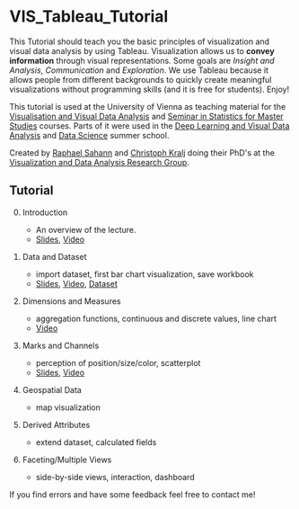 # VIS_Tableau_Tutorial
This Tutorial should teach you the basic principles of visualization and visual data analysis by using Tableau. Visualization allows us to **convey information** through visual representations. Some goals are *Insight and Analysis*, *Communication* and *Exploration*. We use Tableau because it allows people from different backgrounds to quickly create meaningful visualizations without programming skills (and it is free for students). Enjoy!


This tutorial is used at the University of Vienna as teaching material for the [Visualisation and Visual Data Analysis](http://vda.univie.ac.at/Teaching/Vis/19w/schedule.html) and [Seminar in Statistics for Master Studies](https://ufind.univie.ac.at/en/course.html?lv=040222&semester=2020S) courses. Parts of it were used in the [Deep Learning and Visual Data Analysis](https://datascience.univie.ac.at/news-events/data-science-summer-school-uni-vienna-2018/) and [Data Science](https://datascience.univie.ac.at/news-events/detail-news/news/apply-for-data-science-summer-school-2019/?tx_news_pi1%5Bcontroller%5D=News&tx_news_pi1%5Baction%5D=detail&cHash=540a4cf17156c02bfd8de9010b16453a) summer school.

Created by [Raphael Sahann](https://ufind.univie.ac.at/de/person.html?id=48278) and [Christoph Kralj](https://ufind.univie.ac.at/de/person.html?id=58071) doing their PhD's at the [Visualization and Data Analysis Research Group](https://vda.cs.univie.ac.at/).


## Tutorial
0. Introduction
   - An overview of the lecture.
   - [Slides](pdfs/Intro.pdf), [Video](https://youtu.be/XbpDjCeJQIk)

1. Data and Dataset
   - import dataset, first bar chart visualization, save workbook
   - [Slides](pdfs/Data_and_Datasets.pdf), [Video](https://youtu.be/yaiqOr1yb3k), [Dataset](https://github.com/Christoph/Happiness-Teaching-Dataset)

2. Dimensions and Measures
   - aggregation functions, continuous and discrete values, line chart
   - [Video](https://youtu.be/CLWqJOM47ZU)

3. Marks and Channels
   - perception of position/size/color, scatterplot
   - [Slides](pdfs/Marks_and_Channels.pdf), [Video](https://youtu.be/nP2xlMrebt8)

4. Geospatial Data
   - map visualization
   <!-- - [Slides](pdfs/Intro.pdf), [Video](https://youtu.be/XbpDjCeJQIk) -->

5. Derived Attributes
   - extend dataset, calculated fields
   <!-- - [Slides](pdfs/Intro.pdf), [Video](https://youtu.be/XbpDjCeJQIk) -->

6. Faceting/Multiple Views
   - side-by-side views, interaction, dashboard
   <!-- - [Slides](pdfs/Intro.pdf), [Video](https://youtu.be/XbpDjCeJQIk) -->

If you find errors and have some feedback feel free to contact me!